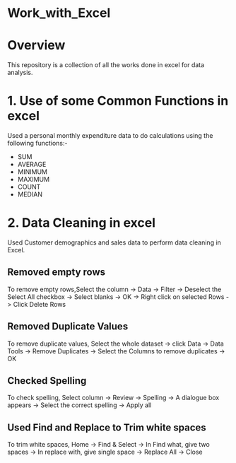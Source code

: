 # Work_with_Excel
# Overview
This repository is a collection of all the works done in excel for data analysis.

# 1. Use of some Common Functions in excel
Used a personal monthly expenditure data to do calculations using the following functions:-
* SUM
* AVERAGE
* MINIMUM
* MAXIMUM
* COUNT
* MEDIAN

# 2. Data Cleaning in excel
Used Customer demographics and sales data to perform data cleaning in Excel.
##  Removed empty rows
To remove empty rows,Select the column -> Data -> Filter -> Deselect the Select All checkbox -> Select blanks -> OK -> Right click on selected Rows -> Click Delete Rows

## Removed Duplicate Values
To remove duplicate values, Select the whole dataset -> click Data -> Data Tools -> Remove Duplicates -> Select the Columns to remove duplicates -> OK

## Checked Spelling
To check spelling, Select column -> Review -> Spelling -> A dialogue box appears -> Select the correct spelling -> Apply all

## Used Find and Replace to Trim white spaces
To trim white spaces, Home -> Find & Select -> In Find what, give two spaces -> In replace with, give single space -> Replace All -> Close
